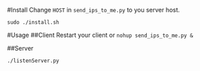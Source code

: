 #Install
Change `HOST` in `send_ips_to_me.py` to you server host.

```shell
sudo ./install.sh
```

#Usage
##Client
Restart your client or `nohup send_ips_to_me.py &`

##Server
```shell
./listenServer.py
```
